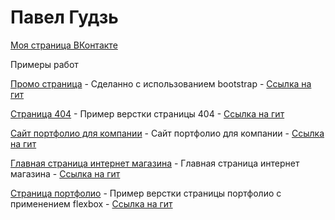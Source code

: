 # Павел Гудзь
[Моя страница ВКонтакте](https://vk.com/id7356007 "Моя страница ВКонтакте") 

Примеры работ

[Промо страница](https://pavel-91.github.io/промо%20страница/) - Сделанно с использованием bootstrap - [Ссылка на гит](https://github.com/pavel-91/pavel-91.github.io/tree/master/промо%20страница)

[Страница 404](pavel-91.github.io/404-Page/) - Пример верстки страницы 404 - [Ссылка на гит](https://github.com/pavel-91/pavel-91.github.io/tree/master/404-Page)

[Сайт портфолио для компании](pavel-91.github.io/BisLite/) - Сайт портфолио для компании - [Ссылка на гит](https://github.com/pavel-91/pavel-91.github.io/tree/master/BisLite)

[Главная страница интернет магазина](pavel-91.github.io/mobille-shop/) - Главная страница интернет магазина - [Ссылка на гит](https://github.com/pavel-91/pavel-91.github.io/tree/master/mobille-shop)

[Страница портфолио](pavel-91.github.io/Creative-Agency-Portfolio/) - Пример верстки страницы портфолио с применением flexbox - [Ссылка на гит](https://github.com/pavel-91/pavel-91.github.io/tree/master/Creative-Agency-Portfolio)
